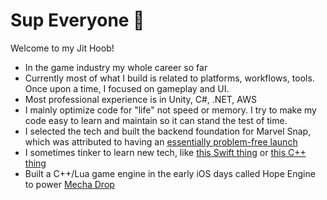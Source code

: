 # Sup Everyone 👋

Welcome to my Jit Hoob!

* In the game industry my whole career so far
* Currently most of what I build is related to platforms, workflows, tools. Once upon a time, I focused on gameplay and UI.
* Most professional experience is in Unity, C#, .NET, AWS
* I mainly optimize code for "life" not speed or memory. I try to make my code easy to learn and maintain so it can stand the test of time.
* I selected the tech and built the backend foundation for Marvel Snap, which was attributed to having an [essentially problem-free launch](https://aws.amazon.com/solutions/case-studies/second-dinner-nuverse-case-study/)
* I sometimes tinker to learn new tech, like [this Swift thing](https://github.com/mikerochip/swift-experiments) or [this C++ thing](https://github.com/mikerochip/ergonomic-cpp)
* Built a C++/Lua game engine in the early iOS days called Hope Engine to power [Mecha Drop](https://apps.apple.com/us/app/mecha-drop/id415230800)
